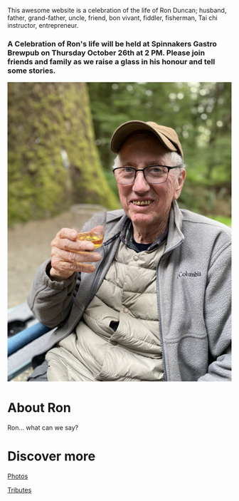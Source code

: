 This awesome website is a celebration of the life of Ron Duncan; husband, father, grand-father, uncle, friend, bon vivant, fiddler, fisherman, Tai chi instructor, entrepreneur.

### A Celebration of Ron's life will be held at Spinnakers Gastro Brewpub on Thursday October 26th at 2 PM. Please join friends and family as we raise a glass in his honour and tell some stories. 

<img src="./assets/ronduncan036.png" alt="Ron and a glass of wine"/>

# About Ron

Ron... what can we say?

# Discover more

[Photos](./photos)

[Tributes](./tributes)
